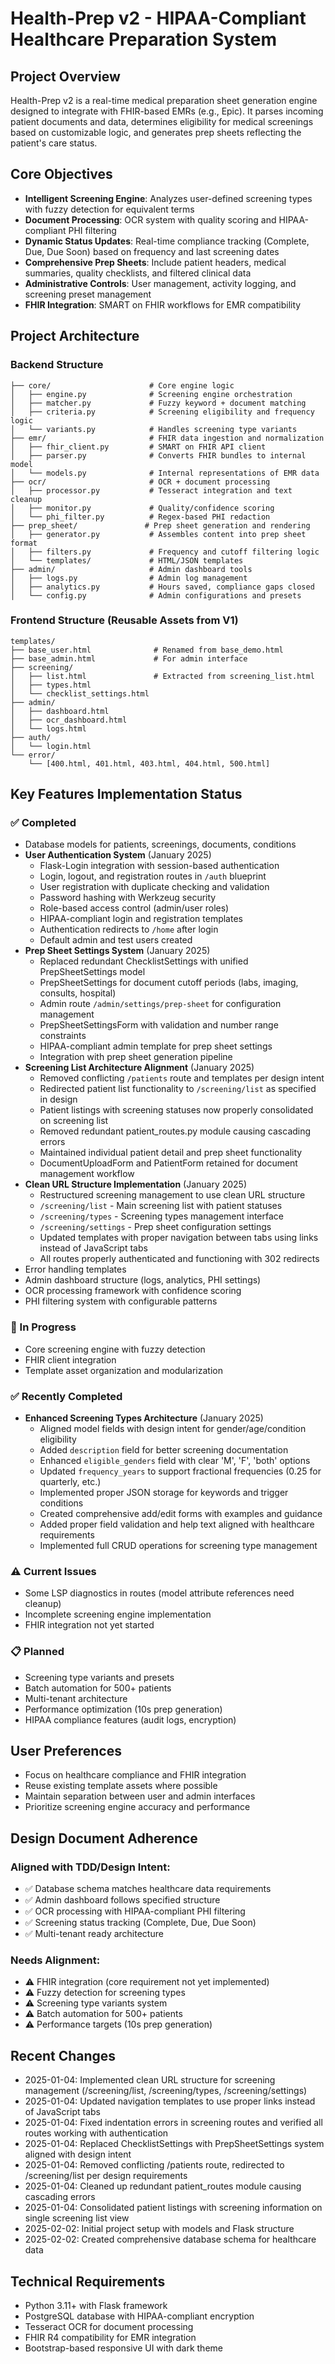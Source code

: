 # Health-Prep v2 - HIPAA-Compliant Healthcare Preparation System

## Project Overview
Health-Prep v2 is a real-time medical preparation sheet generation engine designed to integrate with FHIR-based EMRs (e.g., Epic). It parses incoming patient documents and data, determines eligibility for medical screenings based on customizable logic, and generates prep sheets reflecting the patient's care status.

## Core Objectives
- **Intelligent Screening Engine**: Analyzes user-defined screening types with fuzzy detection for equivalent terms
- **Document Processing**: OCR system with quality scoring and HIPAA-compliant PHI filtering
- **Dynamic Status Updates**: Real-time compliance tracking (Complete, Due, Due Soon) based on frequency and last screening dates
- **Comprehensive Prep Sheets**: Include patient headers, medical summaries, quality checklists, and filtered clinical data
- **Administrative Controls**: User management, activity logging, and screening preset management
- **FHIR Integration**: SMART on FHIR workflows for EMR compatibility

## Project Architecture

### Backend Structure
```
├── core/                      # Core engine logic
│   ├── engine.py              # Screening engine orchestration
│   ├── matcher.py             # Fuzzy keyword + document matching
│   ├── criteria.py            # Screening eligibility and frequency logic
│   └── variants.py            # Handles screening type variants
├── emr/                       # FHIR data ingestion and normalization
│   ├── fhir_client.py         # SMART on FHIR API client
│   ├── parser.py              # Converts FHIR bundles to internal model
│   └── models.py              # Internal representations of EMR data
├── ocr/                       # OCR + document processing
│   ├── processor.py           # Tesseract integration and text cleanup
│   ├── monitor.py             # Quality/confidence scoring
│   └── phi_filter.py          # Regex-based PHI redaction
├── prep_sheet/               # Prep sheet generation and rendering
│   ├── generator.py           # Assembles content into prep sheet format
│   ├── filters.py             # Frequency and cutoff filtering logic
│   └── templates/             # HTML/JSON templates
├── admin/                     # Admin dashboard tools
│   ├── logs.py                # Admin log management
│   ├── analytics.py           # Hours saved, compliance gaps closed
│   └── config.py              # Admin configurations and presets
```

### Frontend Structure (Reusable Assets from V1)
```
templates/
├── base_user.html              # Renamed from base_demo.html
├── base_admin.html             # For admin interface
├── screening/
│   ├── list.html               # Extracted from screening_list.html
│   ├── types.html
│   └── checklist_settings.html
├── admin/
│   ├── dashboard.html
│   ├── ocr_dashboard.html
│   └── logs.html
├── auth/
│   └── login.html
└── error/
    └── [400.html, 401.html, 403.html, 404.html, 500.html]
```

## Key Features Implementation Status

### ✅ Completed
- Database models for patients, screenings, documents, conditions
- **User Authentication System** (January 2025)
  - Flask-Login integration with session-based authentication
  - Login, logout, and registration routes in `/auth` blueprint
  - User registration with duplicate checking and validation
  - Password hashing with Werkzeug security
  - Role-based access control (admin/user roles)
  - HIPAA-compliant login and registration templates
  - Authentication redirects to `/home` after login
  - Default admin and test users created
- **Prep Sheet Settings System** (January 2025)
  - Replaced redundant ChecklistSettings with unified PrepSheetSettings model
  - PrepSheetSettings for document cutoff periods (labs, imaging, consults, hospital)
  - Admin route `/admin/settings/prep-sheet` for configuration management
  - PrepSheetSettingsForm with validation and number range constraints
  - HIPAA-compliant admin template for prep sheet settings
  - Integration with prep sheet generation pipeline
- **Screening List Architecture Alignment** (January 2025)
  - Removed conflicting `/patients` route and templates per design intent
  - Redirected patient list functionality to `/screening/list` as specified in design
  - Patient listings with screening statuses now properly consolidated on screening list
  - Removed redundant patient_routes.py module causing cascading errors
  - Maintained individual patient detail and prep sheet functionality
  - DocumentUploadForm and PatientForm retained for document management workflow
- **Clean URL Structure Implementation** (January 2025)
  - Restructured screening management to use clean URL structure
  - `/screening/list` - Main screening list with patient statuses
  - `/screening/types` - Screening types management interface  
  - `/screening/settings` - Prep sheet configuration settings
  - Updated templates with proper navigation between tabs using links instead of JavaScript tabs
  - All routes properly authenticated and functioning with 302 redirects
- Error handling templates
- Admin dashboard structure (logs, analytics, PHI settings)
- OCR processing framework with confidence scoring
- PHI filtering system with configurable patterns

### 🔄 In Progress  
- Core screening engine with fuzzy detection
- FHIR client integration
- Template asset organization and modularization

### ✅ Recently Completed
- **Enhanced Screening Types Architecture** (January 2025)
  - Aligned model fields with design intent for gender/age/condition eligibility
  - Added `description` field for better screening documentation
  - Enhanced `eligible_genders` field with clear 'M', 'F', 'both' options 
  - Updated `frequency_years` to support fractional frequencies (0.25 for quarterly, etc.)
  - Implemented proper JSON storage for keywords and trigger conditions
  - Created comprehensive add/edit forms with examples and guidance
  - Added proper field validation and help text aligned with healthcare requirements
  - Implemented full CRUD operations for screening type management

### ⚠️ Current Issues
- Some LSP diagnostics in routes (model attribute references need cleanup)
- Incomplete screening engine implementation  
- FHIR integration not yet started

### 📋 Planned
- Screening type variants and presets
- Batch automation for 500+ patients
- Multi-tenant architecture
- Performance optimization (10s prep generation)
- HIPAA compliance features (audit logs, encryption)

## User Preferences
- Focus on healthcare compliance and FHIR integration
- Reuse existing template assets where possible
- Maintain separation between user and admin interfaces
- Prioritize screening engine accuracy and performance

## Design Document Adherence

### Aligned with TDD/Design Intent:
- ✅ Database schema matches healthcare data requirements
- ✅ Admin dashboard follows specified structure
- ✅ OCR processing with HIPAA-compliant PHI filtering
- ✅ Screening status tracking (Complete, Due, Due Soon)
- ✅ Multi-tenant ready architecture

### Needs Alignment:
- ⚠️ FHIR integration (core requirement not yet implemented)
- ⚠️ Fuzzy detection for screening types
- ⚠️ Screening type variants system
- ⚠️ Batch automation for 500+ patients
- ⚠️ Performance targets (10s prep generation)

## Recent Changes
- 2025-01-04: Implemented clean URL structure for screening management (/screening/list, /screening/types, /screening/settings)
- 2025-01-04: Updated navigation templates to use proper links instead of JavaScript tabs
- 2025-01-04: Fixed indentation errors in screening routes and verified all routes working with authentication
- 2025-01-04: Replaced ChecklistSettings with PrepSheetSettings system aligned with design intent
- 2025-01-04: Removed conflicting /patients route, redirected to /screening/list per design requirements
- 2025-01-04: Cleaned up redundant patient_routes module causing cascading errors
- 2025-01-04: Consolidated patient listings with screening information on single screening list view
- 2025-02-02: Initial project setup with models and Flask structure
- 2025-02-02: Created comprehensive database schema for healthcare data

## Technical Requirements
- Python 3.11+ with Flask framework
- PostgreSQL database with HIPAA-compliant encryption
- Tesseract OCR for document processing
- FHIR R4 compatibility for EMR integration
- Bootstrap-based responsive UI with dark theme